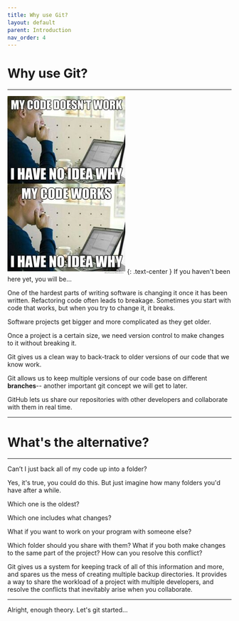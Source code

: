 ```yaml
---
title: Why use Git?
layout: default
parent: Introduction
nav_order: 4
---
```


# Why use Git?
---

!["why does my code work?"](../resized/code-no-idea.jpg)
{: .text-center }
If you haven't been here yet, you will be...

One of the hardest parts of writing software is changing it once it has been written. 
Refactoring code often leads to breakage. Sometimes you start with code that works, but when you try to change it, it breaks. 

Software projects get bigger and more complicated as they get older.

Once a project is a certain size, we need version control to make changes to it without breaking it.

Git gives us a clean way to back-track to older versions of our code that we know work. 

Git allows us to keep multiple versions of our code base on different __branches__-- another important git concept we will get to later.

GitHub lets us share our repositories with other developers and collaborate with them in real time.

---

# What's the alternative?
---

Can’t I just back all of my code up into a folder? 

Yes, it's true, you could do this. But just imagine how many folders you'd have after a while.

Which one is the oldest? 

Which one includes what changes? 

What if you want to work on your program with someone else? 

Which folder should you share with them? What if you both make changes to the same part of the project? How can you resolve this conflict?

Git gives us a system for keeping track of all of this information and more, and spares us the mess of creating multiple backup directories. It provides a way to share the workload of a project with multiple developers, and resolve the conflicts that inevitably arise when you collaborate.

---

Alright, enough theory. Let's git started...
